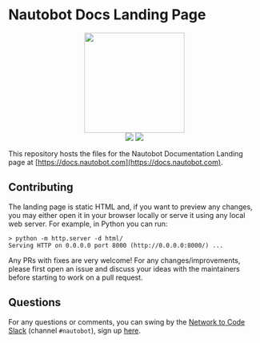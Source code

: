 # Nautobot Docs Landing Page

<p align="center">
  <img src="https://raw.githubusercontent.com/nautobot/docs-landing-page/main/html/assets/img/nautobot_logo.svg" class="logo" height="200px">
  <br>
  <a href="https://github.com/nautobot/docs-landing-page/actions"><img src="https://github.com/nautobot/docs-landing-page/actions/workflows/lint.yml/badge.svg?branch=main"></a>
  <a href="https://docs.nautobot.com/"><img src="https://readthedocs.org/projects/docs-landing-page/badge/"></a>
</p>

This repository hosts the files for the Nautobot Documentation Landing page at [https://docs.nautobot.com](https://docs.nautobot.com).

## Contributing

The landing page is static HTML and, if you want to preview any changes, you may either open it in your browser locally or serve it using any local web server. For example, in Python you can run:

```text
> python -m http.server -d html/
Serving HTTP on 0.0.0.0 port 8000 (http://0.0.0.0:8000/) ...
```

Any PRs with fixes are very welcome! For any changes/improvements, please first open an issue and discuss your ideas with the maintainers before starting to work on a pull request.

## Questions

For any questions or comments, you can swing by the [Network to Code Slack](https://networktocode.slack.com/) (channel `#nautobot`), sign up [here](http://slack.networktocode.com/).
